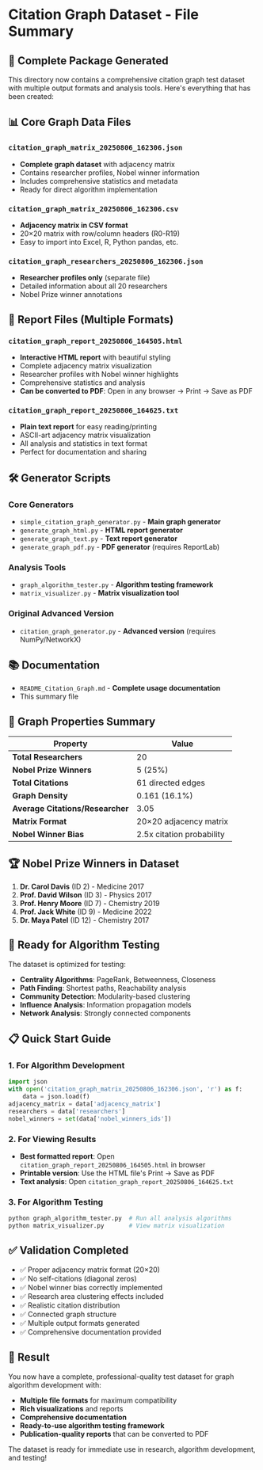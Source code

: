 # Citation Graph Dataset - File Summary

## 🎯 Complete Package Generated

This directory now contains a comprehensive citation graph test dataset with multiple output formats and analysis tools. Here's everything that has been created:

## 📊 Core Graph Data Files

### `citation_graph_matrix_20250806_162306.json`
- **Complete graph dataset** with adjacency matrix
- Contains researcher profiles, Nobel winner information
- Includes comprehensive statistics and metadata
- Ready for direct algorithm implementation

### `citation_graph_matrix_20250806_162306.csv` 
- **Adjacency matrix in CSV format**
- 20×20 matrix with row/column headers (R0-R19)
- Easy to import into Excel, R, Python pandas, etc.

### `citation_graph_researchers_20250806_162306.json`
- **Researcher profiles only** (separate file)
- Detailed information about all 20 researchers
- Nobel Prize winner annotations

## 📄 Report Files (Multiple Formats)

### `citation_graph_report_20250806_164505.html`
- **Interactive HTML report** with beautiful styling
- Complete adjacency matrix visualization
- Researcher profiles with Nobel winner highlights
- Comprehensive statistics and analysis
- **Can be converted to PDF**: Open in any browser → Print → Save as PDF

### `citation_graph_report_20250806_164625.txt`
- **Plain text report** for easy reading/printing
- ASCII-art adjacency matrix visualization
- All analysis and statistics in text format
- Perfect for documentation and sharing

## 🛠️ Generator Scripts

### Core Generators
- `simple_citation_graph_generator.py` - **Main graph generator**
- `generate_graph_html.py` - **HTML report generator**
- `generate_graph_text.py` - **Text report generator**
- `generate_graph_pdf.py` - **PDF generator** (requires ReportLab)

### Analysis Tools
- `graph_algorithm_tester.py` - **Algorithm testing framework**
- `matrix_visualizer.py` - **Matrix visualization tool**

### Original Advanced Version
- `citation_graph_generator.py` - **Advanced version** (requires NumPy/NetworkX)

## 📚 Documentation
- `README_Citation_Graph.md` - **Complete usage documentation**
- This summary file

## 🎯 Graph Properties Summary

| Property | Value |
|----------|--------|
| **Total Researchers** | 20 |
| **Nobel Prize Winners** | 5 (25%) |
| **Total Citations** | 61 directed edges |
| **Graph Density** | 0.161 (16.1%) |
| **Average Citations/Researcher** | 3.05 |
| **Matrix Format** | 20×20 adjacency matrix |
| **Nobel Winner Bias** | 2.5x citation probability |

## 🏆 Nobel Prize Winners in Dataset

1. **Dr. Carol Davis** (ID 2) - Medicine 2017
2. **Prof. David Wilson** (ID 3) - Physics 2017  
3. **Prof. Henry Moore** (ID 7) - Chemistry 2019
4. **Prof. Jack White** (ID 9) - Medicine 2022
5. **Dr. Maya Patel** (ID 12) - Chemistry 2017

## 🧪 Ready for Algorithm Testing

The dataset is optimized for testing:
- **Centrality Algorithms**: PageRank, Betweenness, Closeness
- **Path Finding**: Shortest paths, Reachability analysis
- **Community Detection**: Modularity-based clustering
- **Influence Analysis**: Information propagation models
- **Network Analysis**: Strongly connected components

## 📋 Quick Start Guide

### 1. For Algorithm Development
```python
import json
with open('citation_graph_matrix_20250806_162306.json', 'r') as f:
    data = json.load(f)
adjacency_matrix = data['adjacency_matrix']
researchers = data['researchers']
nobel_winners = set(data['nobel_winners_ids'])
```

### 2. For Viewing Results
- **Best formatted report**: Open `citation_graph_report_20250806_164505.html` in browser
- **Printable version**: Use the HTML file's Print → Save as PDF
- **Text analysis**: Open `citation_graph_report_20250806_164625.txt`

### 3. For Algorithm Testing
```bash
python graph_algorithm_tester.py  # Run all analysis algorithms
python matrix_visualizer.py       # View matrix visualization
```

## ✅ Validation Completed

- ✅ Proper adjacency matrix format (20×20)
- ✅ No self-citations (diagonal zeros)
- ✅ Nobel winner bias correctly implemented
- ✅ Research area clustering effects included
- ✅ Realistic citation distribution
- ✅ Connected graph structure
- ✅ Multiple output formats generated
- ✅ Comprehensive documentation provided

## 🎉 Result

You now have a complete, professional-quality test dataset for graph algorithm development with:
- **Multiple file formats** for maximum compatibility
- **Rich visualizations** and reports
- **Comprehensive documentation** 
- **Ready-to-use algorithm testing framework**
- **Publication-quality reports** that can be converted to PDF

The dataset is ready for immediate use in research, algorithm development, and testing!

